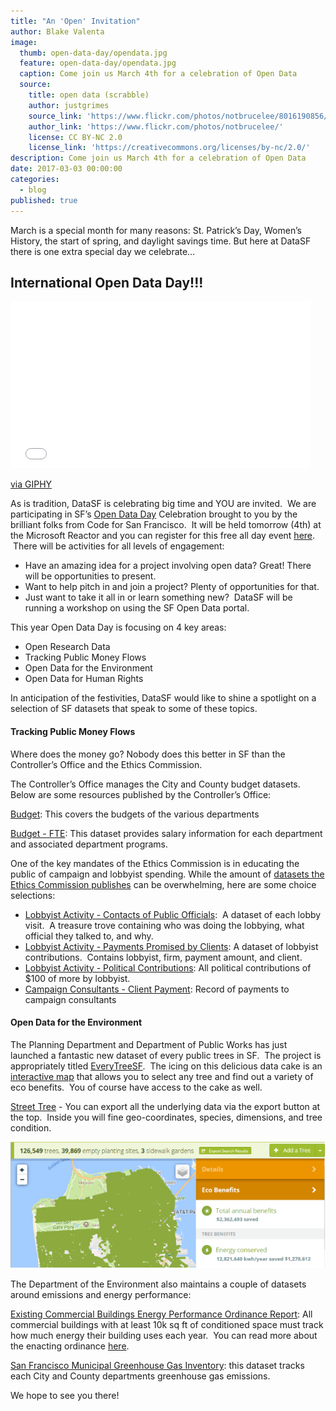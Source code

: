 ```yaml
---
title: "An 'Open' Invitation"
author: Blake Valenta
image:
  thumb: open-data-day/opendata.jpg
  feature: open-data-day/opendata.jpg
  caption: Come join us March 4th for a celebration of Open Data
  source:
    title: open data (scrabble)
    author: justgrimes
    source_link: 'https://www.flickr.com/photos/notbrucelee/8016190856/in/photolist-ddn5gb-fxK1x9-9rnTdL-ddmYSc-9S6SwT-9S9HdY-9S3XTT-9S6RaW-9S5Z5P-9S3XEp-9S68qZ-9S9GEh-9S64VV-9S8S1u-ddn5s6-ddn7sf-9S92xC-9S6S6b-9S9G1b-9S6RJ5-9S7mwJ-9S9JJ7-9S4pPi-9S5XTZ-9S9DYw-9S61fP-9S7m53-9S62ok-8Z9pht-9Ei5gW-9S9RmQ-9S6KD2-ddn4Pj-9S6VGe-9S6W3T-9S9Qqf-9S6QAT-9S5W5i-7FfmwS-9S8ZRh-9S5UWz-9S9L4A-hn2Jdr-9S6RUc-ddn5KK-9S6TdK-9S66J2-9RiG14-bVSEZQ-vyDTGZ'
    author_link: 'https://www.flickr.com/photos/notbrucelee/'
    license: CC BY-NC 2.0
    license_link: 'https://creativecommons.org/licenses/by-nc/2.0/'
description: Come join us March 4th for a celebration of Open Data
date: 2017-03-03 00:00:00
categories:
  - blog
published: true
---
```



March is a special month for many reasons: St. Patrick’s Day, Women’s History, the start of spring, and daylight savings time. But here at DataSF there is one extra special day we celebrate…

## International Open Data Day!!!

<iframe src="//giphy.com/embed/9rMvwuIpMBKU0" class="giphy-embed" allowfullscreen="" width="480" height="267" frameborder="0"></iframe>

[via GIPHY](http://giphy.com/gifs/disneypixar-pixar-disney-monsters-university-9rMvwuIpMBKU0)

As is tradition, DataSF is celebrating big time and YOU are invited. &nbsp;We are participating in SF’s [Open Data Day](https://www.meetup.com/Code-for-San-Francisco-Civic-Hack-Night/events/237515330/) Celebration brought to you by the brilliant folks from Code for San Francisco. &nbsp;It will be held tomorrow (4th) at the Microsoft Reactor and you can register for this free all day event [here](https://www.meetup.com/Code-for-San-Francisco-Civic-Hack-Night/events/237515330/). &nbsp;There will be activities for all levels of engagement:

* Have an amazing idea for a project involving open data? Great! There will be opportunities to present.
* Want to help pitch in and join a project? Plenty of opportunities for that.
* Just want to take it all in or learn something new? &nbsp;DataSF will be running a workshop on using the SF Open Data portal.

This year Open Data Day is focusing on 4 key areas:

* Open Research Data
* Tracking Public Money Flows
* Open Data for the Environment
* Open Data for Human Rights

In anticipation of the festivities, DataSF would like to shine a spotlight on a selection of SF datasets that speak to some of these topics.

#### Tracking Public Money Flows

Where does the money go? Nobody does this better in SF than the Controller’s Office and the Ethics Commission.

The Controller’s Office manages the City and County budget datasets. Below are some resources published by the Controller’s Office:

[Budget](https://data.sfgov.org/City-Management-and-Ethics/Budget/xdgd-c79v): This covers the budgets of the various departments

[Budget - FTE](https://data.sfgov.org/City-Management-and-Ethics/Budget-FTE/4zfx-f2ts): This dataset provides salary information for each department and associated department programs.

One of the key mandates of the Ethics Commission is in educating the public of campaign and lobbyist spending. While the amount of [datasets the Ethics Commission publishes](https://data.sfgov.org/browse?Department-Metrics_Publishing-Department=Ethics+Commission&amp;category=City+Management+and+Ethics&amp;limitTo=datasets) can be overwhelming, here are some choice selections:

* [Lobbyist Activity - Contacts of Public Officials](https://data.sfgov.org/City-Management-and-Ethics/Lobbyist-Activity-Contacts-of-Public-Officials/hr5m-xnxc): &nbsp;A dataset of each lobby visit. &nbsp;A treasure trove containing who was doing the lobbying, what official they talked to, and why.
* [Lobbyist Activity - Payments Promised by Clients](https://data.sfgov.org/City-Management-and-Ethics/Lobbyist-Activity-Payments-Promised-By-Clients/s2fy-y3my): A dataset of lobbyist contributions. &nbsp;Contains lobbyist, firm, payment amount, and client.
* [Lobbyist Activity - Political Contributions](https://data.sfgov.org/City-Management-and-Ethics/Lobbyist-Activity-Political-Contributions/sa8r-purn): All political contributions of $100 of more by lobbyist.
* [Campaign Consultants - Client Payment](https://data.sfgov.org/City-Management-and-Ethics/Campaign-Consultants-Client-Payments/tc9q-72uj): Record of payments to campaign consultants

#### Open Data for the Environment

The Planning Department and Department of Public Works has just launched a fantastic new dataset of every public trees in SF. &nbsp;The project is appropriately titled [EveryTreeSF](http://sf-planning.org/everytreesf-%E2%80%93-street-tree-census). &nbsp;The icing on this delicious data cake is an [interactive map](http://urbanforestmap.org/tag/everytreesf/) that allows you to select any tree and find out a variety of eco benefits. &nbsp;You of course have access to the cake as well.

[Street Tree](http://urbanforestmap.org/tag/everytreesf/) - You can export all the underlying data via the export button at the top. &nbsp;Inside you will fine geo-coordinates, species, dimensions, and tree condition.

![](/uploads/versions/everytreeweb---x----624-251x---.png)

The Department of the Environment also maintains a couple of datasets around emissions and energy performance:

[Existing Commercial Buildings Energy Performance Ordinance Report](https://data.sfgov.org/Energy-and-Environment/Existing-Commercial-Buildings-Energy-Performance-O/j2j3-acqj): All commercial buildings with at least 10k sq ft of conditioned space must track how much energy their building uses each year. &nbsp;You can read more about the enacting ordinance [here](https://sfenvironment.org/energy/energy-efficiency/commercial-and-multifamily-properties/existing-commercial-buildings-energy-performance-ordinance).

[San Francisco Municipal Greenhouse Gas Inventory](https://data.sfgov.org/Energy-and-Environment/San-Francisco-Municipal-Greenhouse-Gas-Inventory/pxac-sadh): this dataset tracks each City and County departments greenhouse gas emissions.

We hope to see you there!